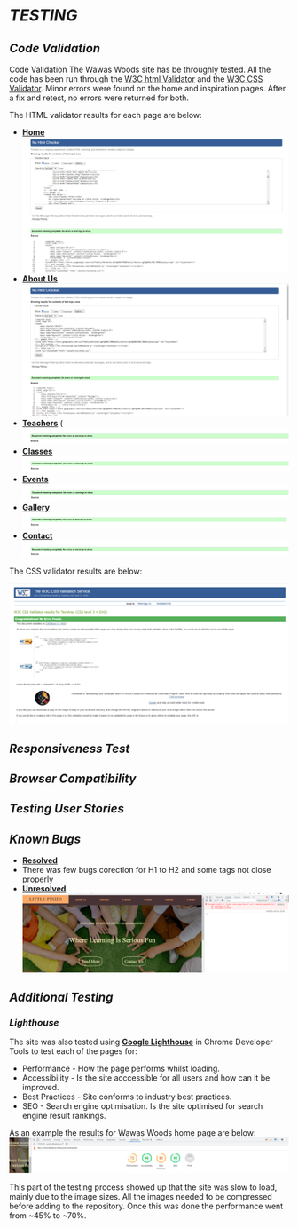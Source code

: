 # **_TESTING_**
## **_Code Validation_**
Code Validation
The Wawas Woods site has be throughly tested. All the code has been run through the [W3C html Validator](<#https://validator.w3.org/>) and the [W3C CSS Validator](<#https://jigsaw.w3.org/css-validator/>). Minor errors were found on the home and inspiration pages. After a fix and retest, no errors were returned for both.

The HTML validator results for each page are below:

* [**Home**](<#index>)
![Feller image](./assets/css/testing.md-images/html-index-validation.png)
* [**About Us**](<#about>)
![Feller image](./assets/css/testing.md-images/html-about-validation.png)
 * [**Teachers**](<#teachers>)
(![Feller image](./assets/css/testing.md-images/html-teachers-validation.png)
 * [**Classes**](<#classes>)
![Feller image](./assets/css/testing.md-images/html-classes-validation.png)
* [**Events**](<#events>)
![Feller image](./assets/css/testing.md-images/html-events-validator.png)
* [**Gallery**](<#gallery>)
![Feller image](./assets/css/testing.md-images/html-gallary-validation.png)
* [**Contact**](<#contact>)
![Feller image](./assets/css/testing.md-images/html-contact-validation.png)

The CSS validator results are below:

![css image](./assets/css/testing.md-images/css-validation.png)

## **_Responsiveness Test_**
## **_Browser Compatibility_**
## **_Testing User Stories_**
## **_Known Bugs_**
* [**Resolved**](<#index>)
* There was few bugs corection for H1 to H2 and some tags not close properly
* [**Unresolved**](<#index>)
![console error](./assets/css/testing.md-images/console-error.png)
## **_Additional Testing_**

### **_Lighthouse_**

The site was also tested using [**Google Lighthouse**](<#Google Lighthouse>)  in Chrome Developer Tools to test each of the pages for:

* Performance - How the page performs whilst loading.
* Accessibility - Is the site acccessible for all users and how can it be improved.
* Best Practices - Site conforms to industry best practices.
* SEO - Search engine optimisation. Is the site optimised for search engine result rankings.

As an example the results for Wawas Woods home page are below:
![css image](./assets/css/testing.md-images/lighthouse.png)

This part of the testing process showed up that the site was slow to load, mainly due to the image sizes. All the images needed to be compressed before adding to the repository. Once this was done the performance went from ~45% to ~70%. 